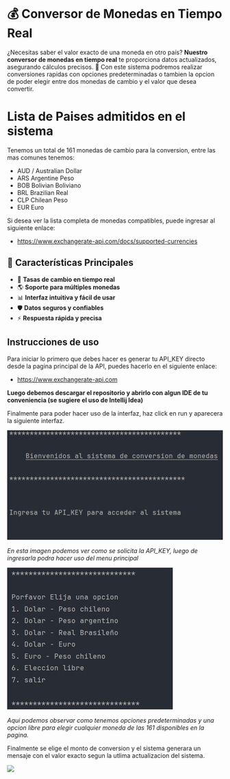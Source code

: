 # 💰 Conversor de Monedas en Tiempo Real

¿Necesitas saber el valor exacto de una moneda en otro país? **Nuestro conversor de monedas en tiempo real** te proporciona datos actualizados, asegurando cálculos precisos. 🚀
Con este sistema podremos realizar conversiones rapidas con opciones predeterminadas o tambien la opcion de poder elegir entre dos monedas de cambio y el valor que desea convertir.


# Lista de Paises admitidos en el sistema

Tenemos un total de 161 monedas de cambio para la conversion, entre las mas comunes tenemos:
- AUD	/ Australian Dollar
- ARS	Argentine Peso
- BOB	Bolivian Boliviano
- BRL	Brazilian Real
- CLP	Chilean Peso
- EUR	Euro

Si desea ver la lista completa de monedas compatibles, puede ingresar al siguiente enlace:
- https://www.exchangerate-api.com/docs/supported-currencies


## 🌟 Características Principales
- 🔄 **Tasas de cambio en tiempo real**
- 🌎 **Soporte para múltiples monedas**
- 📊 **Interfaz intuitiva y fácil de usar**
- 🛡️ **Datos seguros y confiables**
- ⚡ **Respuesta rápida y precisa**

## Instrucciones de uso
Para iniciar lo primero que debes hacer es generar tu API_KEY directo desde la pagina principal de la API, puedes hacerlo en el siguiente enlace:
- https://www.exchangerate-api.com

**Luego debemos descargar el repositorio y abrirlo con algun IDE de tu conveniencia (se sugiere el uso de Intellij Idea)**

Finalmente para poder hacer uso de la interfaz, haz click en run y aparecera la siguiente interfaz.

<img src="imagenes/imagen1.png">

*En esta imagen podemos ver como se solicita la API_KEY, luego de ingresarla podra hacer uso del menu principal*

<img src="imagenes/imagen2.png">

*Aqui podemos observar como tenemos opciones predeterminadas y una opcion libre para elegir cualquier moneda de las 161 disponibles en la pagina.*

Finalmente se elige el monto de conversion y el sistema generara un mensaje con el valor exacto segun la utlima actualizacion del sistema.


<img src="imagenes/conversion.gif">
